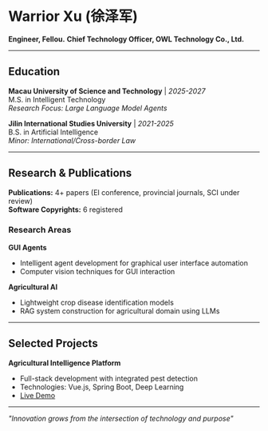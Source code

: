 # Warrior Xu (徐泽军)

**Engineer, Fellou.**
**Chief Technology Officer, OWL Technology Co., Ltd.**

---

## Education

**Macau University of Science and Technology** | *2025-2027*  
M.S. in Intelligent Technology  
*Research Focus: Large Language Model Agents*

**Jilin International Studies University** | *2021-2025*  
B.S. in Artificial Intelligence  
*Minor: International/Cross-border Law*

---

## Research & Publications

**Publications:** 4+ papers (EI conference, provincial journals, SCI under review)  
**Software Copyrights:** 6 registered

### Research Areas

**GUI Agents**
- Intelligent agent development for graphical user interface automation
- Computer vision techniques for GUI interaction

**Agricultural AI** 
- Lightweight crop disease identification models
- RAG system construction for agricultural domain using LLMs

---

## Selected Projects

**Agricultural Intelligence Platform**
- Full-stack development with integrated pest detection
- Technologies: Vue.js, Spring Boot, Deep Learning
- [Live Demo](http://39.105.41.96/login)

---

*"Innovation grows from the intersection of technology and purpose"*
